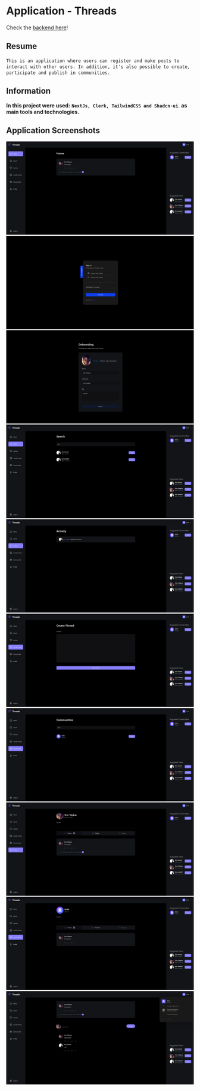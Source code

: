 # Application - Threads

Check the [backend here](https://github.com/matheusjustino/threads-backend)!

## Resume

    This is an application where users can register and make posts to interact with other users. In addition, it's also possible to create, participate and publish in communities.

## Information

**In this project were used:** **`NextJs, Clerk, TailwindCSS and Shadcn-ui`**.
**as main tools and technologies.**

## Application Screenshots

![Home](./screenshots/01.png) ![Login](./screenshots/09.png)
![Onboarding](./screenshots/10.png) ![Search](./screenshots/02.png)
![Activity](./screenshots/03.png) ![Create Thread](./screenshots/04.png)
![Communities](./screenshots/05.png) ![User Profile](./screenshots/06.png)
![Community Profile](./screenshots/07.png)
![Thread Details and Management My Account](./screenshots/08.png)
